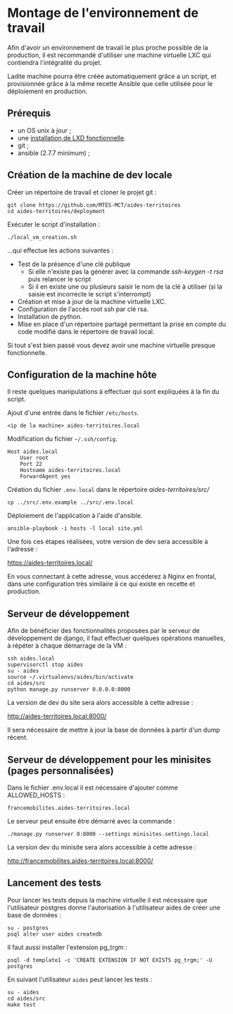 # Montage de l'environnement de travail

Afin d'avoir un environnement de travail le plus proche possible de la production,
il est recommandé d'utiliser une machine virtuelle LXC qui contiendra l'intégralité
du projet.

Ladite machine pourra être créée automatiquement grâce a un script, et provisionnée
grâce à la même recette Ansible que celle utilisée pour le déploiement en
production.

## Prérequis

 * un OS unix à jour ;
 * une [installation de LXD fonctionnelle](https://linuxcontainers.org/lxd/getting-started-cli/).
 * git ;
 * ansible (2.7.7 minimum) ;

 ## Création de la machine de dev locale

 Créer un répertoire de travail et cloner le projet git :

    git clone https://github.com/MTES-MCT/aides-territoires
    cd aides-territoires/deployment

Exécuter le script d'installation :

    ./local_vm_creation.sh

…qui effectue les actions suivantes :

- Test de la présence d'une clé publique
  - Si elle n'existe pas la générer avec la commande *ssh-keygen -t rsa* puis relancer le script
  - Si il en existe une ou plusieurs saisir le nom de la clé à utiliser (si la saisie est incorrecte le script s'interrompt)
- Création et mise à jour de la machine virtuelle LXC.
- Configuration de l'accès root ssh par clé rsa.
- Installation de python.
- Mise en place d'un répertoire partagé permettant la prise en compte du code modifié dans le répertoire de travail local.

Si tout s'est bien passé vous devez avoir une machine virtuelle presque fonctionnelle.

## Configuration de la machine hôte

Il reste quelques manipulations à effectuer qui sont expliquées à la fin du script.

Ajout d'une entrée dans le fichier `/etc/hosts`.

    <ip de la machine> aides-territoires.local

Modification du fichier `~/.ssh/config`.

    Host aides.local
        User root
        Port 22
        Hostname aides-territoires.local
        ForwardAgent yes


Création du fichier `.env.local` dans le répertoire *aides-territoires/src/*

    cp ../src/.env.example ../src/.env.local

Déploiement de l'application à l'aide d'ansible.

    ansible-playbook -i hosts -l local site.yml

Une fois ces étapes réalisées, votre version de dev sera accessible à l'adresse :

https://aides-territoires.local/

En vous connectant à cette adresse, vous accéderez à Nginx en frontal, dans une
configuration très similaire à ce qui existe en recette et production.

## Serveur de développement

Afin de bénéficier des fonctionnalités proposées par le serveur de développement de django, il faut effectuer quelques opérations manuelles, à répéter à chaque
démarrage de la VM :

    ssh aides.local
    supervisorctl stop aides
    su - aides
    source ~/.virtualenvs/aides/bin/activate
    cd aides/src
    python manage.py runserver 0.0.0.0:8000

La version de dev du site sera alors accessible à cette adresse :

http://aides-territoires.local:8000/

Il sera nécessaire de mettre à jour la base de données à partir d'un dump récent.

## Serveur de développement pour les minisites (pages personnalisées)

Dans le fichier .env.local il est nécessaire d'ajouter comme ALLOWED_HOSTS :

    francemobilites.aides-territoires.local

Le serveur peut ensuite être démarré avec la commande :

    ./manage.py runserver 0:8000 --settings minisites.settings.local

La version dev du minisite sera alors accessible à cette adresse : 

http://francemobilites.aides-territoires.local:8000/

## Lancement des tests

Pour lancer les tests depuis la machine virtuelle il est nécessaire que l'utilisateur postgres donne l'autorisation à l'utilisateur aides de créer une base de données : 

    su - postgres
    psql alter user aides createdb

Il faut aussi installer l'extension pg_trgm : 

    psql -d template1 -c 'CREATE EXTENSION IF NOT EXISTS pg_trgm;' -U postgres

En suivant l'utilisateur `aides` peut lancer les tests : 

    su - aides
    cd aides/src
    make test

